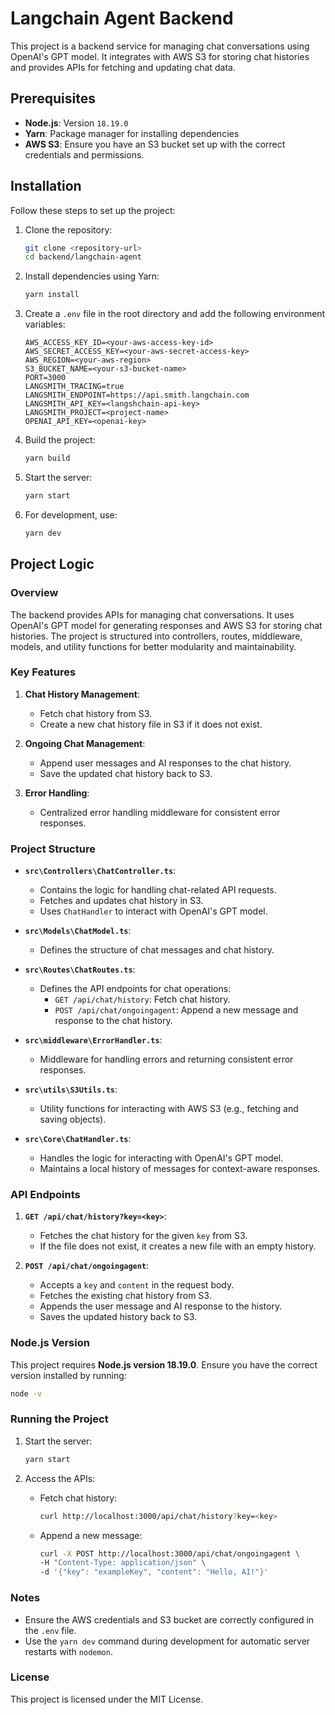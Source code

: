 # Langchain Agent Backend

This project is a backend service for managing chat conversations using OpenAI's GPT model. It integrates with AWS S3 for storing chat histories and provides APIs for fetching and updating chat data.

## Prerequisites

- **Node.js**: Version `18.19.0`
- **Yarn**: Package manager for installing dependencies
- **AWS S3**: Ensure you have an S3 bucket set up with the correct credentials and permissions.

## Installation

Follow these steps to set up the project:

1. Clone the repository:
   ```bash
   git clone <repository-url>
   cd backend/langchain-agent
   ```

2. Install dependencies using Yarn:
   ```bash
   yarn install
   ```

3. Create a `.env` file in the root directory and add the following environment variables:
   ```env
   AWS_ACCESS_KEY_ID=<your-aws-access-key-id>
   AWS_SECRET_ACCESS_KEY=<your-aws-secret-access-key>
   AWS_REGION=<your-aws-region>
   S3_BUCKET_NAME=<your-s3-bucket-name>
   PORT=3000
   LANGSMITH_TRACING=true
   LANGSMITH_ENDPOINT=https://api.smith.langchain.com
   LANGSMITH_API_KEY=<langshchain-api-key>
   LANGSMITH_PROJECT=<project-name>
   OPENAI_API_KEY=<openai-key>
   ```

4. Build the project:
   ```bash
   yarn build
   ```

5. Start the server:
   ```bash
   yarn start
   ```

6. For development, use:
   ```bash
   yarn dev
   ```

## Project Logic

### Overview

The backend provides APIs for managing chat conversations. It uses OpenAI's GPT model for generating responses and AWS S3 for storing chat histories. The project is structured into controllers, routes, middleware, models, and utility functions for better modularity and maintainability.

### Key Features

1. **Chat History Management**:
   - Fetch chat history from S3.
   - Create a new chat history file in S3 if it does not exist.

2. **Ongoing Chat Management**:
   - Append user messages and AI responses to the chat history.
   - Save the updated chat history back to S3.

3. **Error Handling**:
   - Centralized error handling middleware for consistent error responses.

### Project Structure

- **`src\Controllers\ChatController.ts`**:
  - Contains the logic for handling chat-related API requests.
  - Fetches and updates chat history in S3.
  - Uses `ChatHandler` to interact with OpenAI's GPT model.

- **`src\Models\ChatModel.ts`**:
  - Defines the structure of chat messages and chat history.

- **`src\Routes\ChatRoutes.ts`**:
  - Defines the API endpoints for chat operations:
    - `GET /api/chat/history`: Fetch chat history.
    - `POST /api/chat/ongoingagent`: Append a new message and response to the chat history.

- **`src\middleware\ErrorHandler.ts`**:
  - Middleware for handling errors and returning consistent error responses.

- **`src\utils\S3Utils.ts`**:
  - Utility functions for interacting with AWS S3 (e.g., fetching and saving objects).

- **`src\Core\ChatHandler.ts`**:
  - Handles the logic for interacting with OpenAI's GPT model.
  - Maintains a local history of messages for context-aware responses.

### API Endpoints

1. **`GET /api/chat/history?key=<key>`**:
   - Fetches the chat history for the given `key` from S3.
   - If the file does not exist, it creates a new file with an empty history.

2. **`POST /api/chat/ongoingagent`**:
   - Accepts a `key` and `content` in the request body.
   - Fetches the existing chat history from S3.
   - Appends the user message and AI response to the history.
   - Saves the updated history back to S3.

### Node.js Version

This project requires **Node.js version 18.19.0**. Ensure you have the correct version installed by running:
```bash
node -v
```

### Running the Project

1. Start the server:
   ```bash
   yarn start
   ```

2. Access the APIs:
   - Fetch chat history:
     ```bash
     curl http://localhost:3000/api/chat/history?key=<key>
     ```
   - Append a new message:
     ```bash
     curl -X POST http://localhost:3000/api/chat/ongoingagent \
     -H "Content-Type: application/json" \
     -d '{"key": "exampleKey", "content": "Hello, AI!"}'
     ```

### Notes

- Ensure the AWS credentials and S3 bucket are correctly configured in the `.env` file.
- Use the `yarn dev` command during development for automatic server restarts with `nodemon`.

### License

This project is licensed under the MIT License.